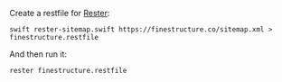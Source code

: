 Create a restfile for [Rester](https://github.com/finestructure/Rester):

```
swift rester-sitemap.swift https://finestructure.co/sitemap.xml > finestructure.restfile
```

And then run it:

```
rester finestructure.restfile
```
